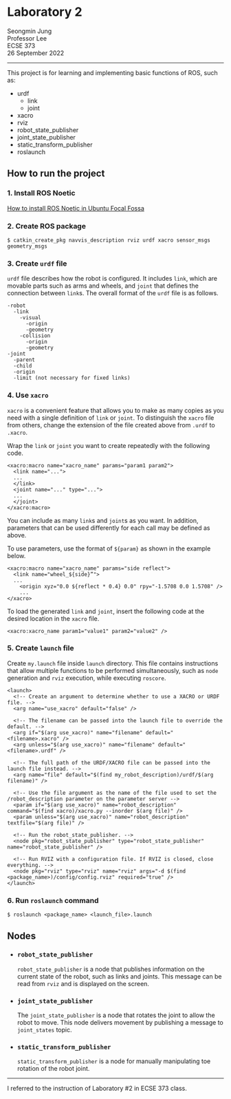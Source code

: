 # Laboratory 2

Seongmin Jung  
Professor Lee  
ECSE 373  
26 September 2022  

---

This project is for learning and implementing basic functions of ROS, such as:  
- urdf
  - link
  - joint
- xacro
- rviz
- robot_state_publisher
- joint_state_publisher
- static_transform_publisher
- roslaunch

## How to run the project

### 1. Install ROS Noetic

[How to install ROS Noetic in Ubuntu Focal Fossa](http://wiki.ros.org/noetic/Installation/Ubuntu)

### 2. Create ROS package

    $ catkin_create_pkg navvis_description rviz urdf xacro sensor_msgs geometry_msgs

### 3. Create `urdf` file

`urdf` file describes how the robot is configured. It includes `link`, which are movable parts such as arms and wheels, and `joint` that defines the connection between `link`s. The overall format of the `urdf` file is as follows.  

    -robot
      -link
        -visual
          -origin
          -geometry
        -collision
          -origin
          -geometry
    -joint
      -parent
      -child
      -origin
      -limit (not necessary for fixed links)

### 4. Use `xacro`

`xacro` is a convenient feature that allows you to make as many copies as you need with a single definition of `link` or `joint`. To distinguish the `xacro` file from others, change the extension of the file created above from `.urdf` to `.xacro`.

Wrap the `link` or `joint` you want to create repeatedly with the following code.

    <xacro:macro name="xacro_name" params="param1 param2">
      <link name="...">
      ...
      </link>
      <joint name="..." type="...">
      ...
      </joint>
    </xacro:macro>

You can include as many `link`s and `joint`s as you want. In addition, parameters that can be used differently for each call may be defined as above.

To use parameters, use the format of `${param}` as shown in the example below.

    <xacro:macro name="xacro_name" params="side reflect">
      <link name="wheel_${side}”">
      ...
        <origin xyz="0.0 ${reflect * 0.4} 0.0" rpy="-1.5708 0.0 1.5708" />
        ...
    </xacro>

To load the generated `link` and `joint`, insert the following code at the desired location in the `xacro` file.

    <xacro:xacro_name param1="value1" param2="value2" />

### 5. Create `launch` file

Create `my.launch` file inside `launch` directory. This file contains instructions that allow multiple functions to be performed simultaneously, such as `node` generation and `rviz` execution, while executing `roscore`.

    <launch>
      <!-- Create an argument to determine whether to use a XACRO or URDF file. -->
      <arg name="use_xacro" default="false" />
      
      <!-- The filename can be passed into the launch file to override the default. -->
      <arg if="$(arg use_xacro)" name="filename" default="<filename>.xacro" />
      <arg unless="$(arg use_xacro)" name="filename" default="<filename>.urdf" />
      
      <!-- The full path of the URDF/XACRO file can be passed into the launch file instead. -->
      <arg name="file" default="$(find my_robot_description)/urdf/$(arg filename)" />
      
      <!-- Use the file argument as the name of the file used to set the /robot_description parameter on the parameter server -->
      <param if="$(arg use_xacro)" name="robot_description" command="$(find xacro)/xacro.py --inorder $(arg file)" />
      <param unless="$(arg use_xacro)" name="robot_description" textfile="$(arg file)" />
      
      <!-- Run the robot_state_publisher. -->
      <node pkg="robot_state_publisher" type="robot_state_publisher" name="robot_state_publisher" />
      
      <!-- Run RVIZ with a configuration file. If RVIZ is closed, close everything. -->
      <node pkg="rviz" type="rviz" name="rviz" args="-d $(find <package_name>)/config/config.rviz" required="true" />
    </launch>

### 6. Run `roslaunch` command

    $ roslaunch <package_name> <launch_file>.launch

## Nodes

- ### `robot_state_publisher`

    `robot_state_publisher` is a node that publishes information on the current state of the robot, such as links and joints. This message can be read from `rviz` and is displayed on the screen.

- ### `joint_state_publisher`

    The `joint_state_publisher` is a node that rotates the joint to allow the robot to move. This node delivers movement by publishing a message to `joint_states` topic.

- ### `static_transform_publisher`

    `static_transform_publisher` is a node for manually manipulating toe rotation of the robot joint.

---

I referred to the instruction of Laboratory #2 in ECSE 373 class.